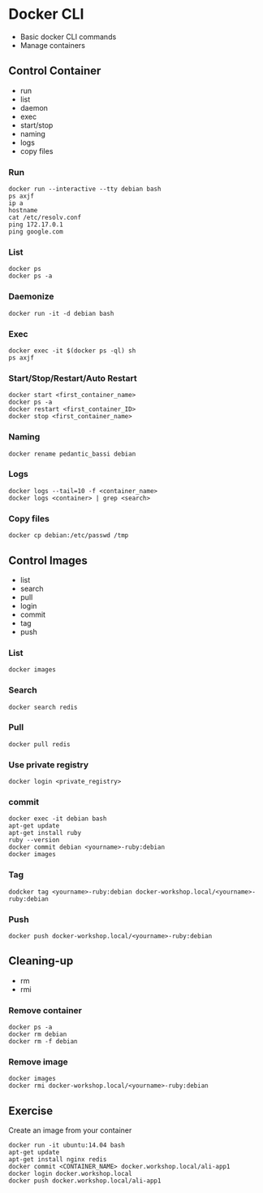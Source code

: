 # Docker CLI

* Basic docker CLI commands
* Manage containers

## Control Container
* run
* list
* daemon
* exec
* start/stop
* naming
* logs
* copy files

### Run

```
docker run --interactive --tty debian bash
ps axjf
ip a
hostname
cat /etc/resolv.conf
ping 172.17.0.1
ping google.com
```

### List

```
docker ps
docker ps -a
```
### Daemonize

```
docker run -it -d debian bash
```

### Exec

```
docker exec -it $(docker ps -ql) sh
ps axjf
```

### Start/Stop/Restart/Auto Restart

```
docker start <first_container_name>
docker ps -a
docker restart <first_container_ID>
docker stop <first_container_name>
```

### Naming

```
docker rename pedantic_bassi debian
```

### Logs

```
docker logs --tail=10 -f <container_name>
docker logs <container> | grep <search>
```

### Copy files

```
docker cp debian:/etc/passwd /tmp
```


## Control Images
* list
* search
* pull
* login
* commit
* tag
* push

### List

```
docker images
```

### Search

```
docker search redis
```

### Pull

```
docker pull redis
```

### Use private registry

```
docker login <private_registry>
```

### commit

```
docker exec -it debian bash
apt-get update
apt-get install ruby
ruby --version
docker commit debian <yourname>-ruby:debian
docker images
```

### Tag

```
dodcker tag <yourname>-ruby:debian docker-workshop.local/<yourname>-ruby:debian
```

### Push

```
docker push docker-workshop.local/<yourname>-ruby:debian
```


## Cleaning-up
* rm
* rmi

### Remove container

```
docker ps -a
docker rm debian
docker rm -f debian
```

### Remove image

```
docker images
docker rmi docker-workshop.local/<yourname>-ruby:debian
```


## Exercise

Create an image from your container

```
docker run -it ubuntu:14.04 bash
apt-get update
apt-get install nginx redis
docker commit <CONTAINER_NAME> docker.workshop.local/ali-app1
docker login docker.workshop.local
docker push docker.workshop.local/ali-app1
```
